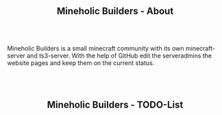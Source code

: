 <h2 style="text-align: center;">Mineholic Builders - About</h2>
<br><br>
<p>Mineholic Builders is a small minecraft community with its own minecraft-server and ts3-server. With the help of GitHub edit the serveradmins the website pages and keep them on the current status.</p>
<br><br>
<h2 style="text-align: center;">Mineholic Builders - TODO-List</h2>
